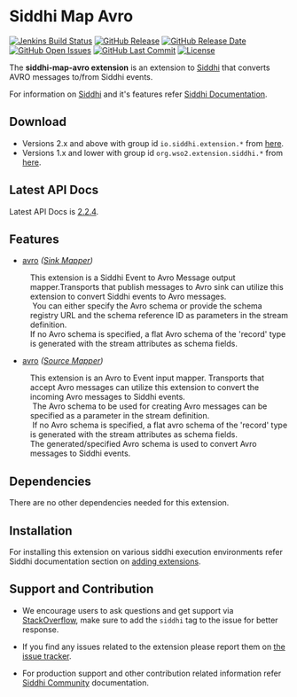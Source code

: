 Siddhi Map Avro
===================

  [![Jenkins Build Status](https://wso2.org/jenkins/job/siddhi/job/siddhi-map-avro/badge/icon)](https://wso2.org/jenkins/job/siddhi/job/siddhi-map-avro/)
  [![GitHub Release](https://img.shields.io/github/release/siddhi-io/siddhi-map-avro.svg)](https://github.com/siddhi-io/siddhi-map-avro/releases)
  [![GitHub Release Date](https://img.shields.io/github/release-date/siddhi-io/siddhi-map-avro.svg)](https://github.com/siddhi-io/siddhi-map-avro/releases)
  [![GitHub Open Issues](https://img.shields.io/github/issues-raw/siddhi-io/siddhi-map-avro.svg)](https://github.com/siddhi-io/siddhi-map-avro/issues)
  [![GitHub Last Commit](https://img.shields.io/github/last-commit/siddhi-io/siddhi-map-avro.svg)](https://github.com/siddhi-io/siddhi-map-avro/commits/master)
  [![License](https://img.shields.io/badge/License-Apache%202.0-blue.svg)](https://opensource.org/licenses/Apache-2.0)

The **siddhi-map-avro extension** is an extension to <a target="_blank" href="https://wso2.github.io/siddhi">Siddhi</a> that converts AVRO messages to/from Siddhi events.

For information on <a target="_blank" href="https://siddhi.io/">Siddhi</a> and it's features refer <a target="_blank" href="https://siddhi.io/redirect/docs.html">Siddhi Documentation</a>. 

## Download

* Versions 2.x and above with group id `io.siddhi.extension.*` from <a target="_blank" href="https://mvnrepository.com/artifact/io.siddhi.extension.map.avro/siddhi-map-avro/">here</a>.
* Versions 1.x and lower with group id `org.wso2.extension.siddhi.*` from <a target="_blank" href="https://mvnrepository.com/artifact/org.wso2.extension.siddhi.map.avro/siddhi-map-avro">here</a>.

## Latest API Docs 

Latest API Docs is <a target="_blank" href="https://siddhi-io.github.io/siddhi-map-avro/api/2.2.4">2.2.4</a>.

## Features

* <a target="_blank" href="https://siddhi-io.github.io/siddhi-map-avro/api/2.2.4/#avro-sink-mapper">avro</a> *(<a target="_blank" href="http://siddhi.io/en/v5.1/docs/query-guide/#sink-mapper">Sink Mapper</a>)*<br> <div style="padding-left: 1em;"><p><p style="word-wrap: break-word;margin: 0;">This extension is a Siddhi Event to Avro Message output mapper.Transports that publish  messages to Avro sink can utilize this extension to convert Siddhi events to Avro messages.<br>&nbsp;You can either specify the Avro schema or provide the schema registry URL and the schema reference ID as parameters in the stream definition.<br>If no Avro schema is specified, a flat Avro schema of the 'record' type is generated with the stream attributes as schema fields.</p></p></div>
* <a target="_blank" href="https://siddhi-io.github.io/siddhi-map-avro/api/2.2.4/#avro-source-mapper">avro</a> *(<a target="_blank" href="http://siddhi.io/en/v5.1/docs/query-guide/#source-mapper">Source Mapper</a>)*<br> <div style="padding-left: 1em;"><p><p style="word-wrap: break-word;margin: 0;">This extension is an Avro to Event input mapper. Transports that accept Avro messages can utilize this extension to convert the incoming Avro messages to Siddhi events.<br>&nbsp;The Avro schema to be used for creating Avro messages can be specified as a parameter in the stream definition.<br>&nbsp;If no Avro schema is specified, a flat avro schema of the 'record' type is generated with the stream attributes as schema fields.<br>The generated/specified Avro schema is used to convert Avro messages to Siddhi events.</p></p></div>

## Dependencies 

There are no other dependencies needed for this extension. 

## Installation

For installing this extension on various siddhi execution environments refer Siddhi documentation section on <a target="_blank" href="https://siddhi.io/redirect/add-extensions.html">adding extensions</a>.

## Support and Contribution

* We encourage users to ask questions and get support via <a target="_blank" href="https://stackoverflow.com/questions/tagged/siddhi">StackOverflow</a>, make sure to add the `siddhi` tag to the issue for better response.

* If you find any issues related to the extension please report them on <a target="_blank" href="https://github.com/siddhi-io/siddhi-execution-string/issues">the issue tracker</a>.

* For production support and other contribution related information refer <a target="_blank" href="https://siddhi.io/community/">Siddhi Community</a> documentation.

